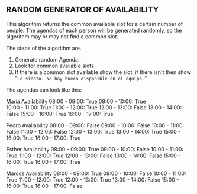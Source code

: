 ## RANDOM GENERATOR OF AVAILABILITY ##

This algorithm returns the common available slot for a certain number of people. The agendas of each person will be generated randomly, so the algorithm may or may not find a common slot.

The steps of the algorithm are.
1. Generate random Agenda.
2. Look for common available slots
3. If there is a common slot available show the slot, if there isn't then show "`Lo siento. No hay hueco disponible en el equipo.`"

The agendas can look like this:

María Availability
    08:00 - 09:00: True
    09:00 - 10:00: True          
    10:00 - 11:00: True
    11:00 - 12:00: True
    12:00 - 13:00: False
    13:00 - 14:00: False
    15:00 - 16:00: True
    16:00 - 17:00: True

Pedro Availability
    08:00 - 09:00: False
    09:00 - 10:00: False
    10:00 - 11:00: False
    11:00 - 12:00: False
    12:00 - 13:00: True
    13:00 - 14:00: True
    15:00 - 16:00: True
    16:00 - 17:00: True

Esther Availability
    08:00 - 09:00: True
    09:00 - 10:00: False
    10:00 - 11:00: True
    11:00 - 12:00: True
    12:00 - 13:00: False
    13:00 - 14:00: False
    15:00 - 16:00: True
    16:00 - 17:00: True

Marcos Availability
    08:00 - 09:00: True
    09:00 - 10:00: False
    10:00 - 11:00: True
    11:00 - 12:00: True
    12:00 - 13:00: True
    13:00 - 14:00: False
    15:00 - 16:00: True
    16:00 - 17:00: False